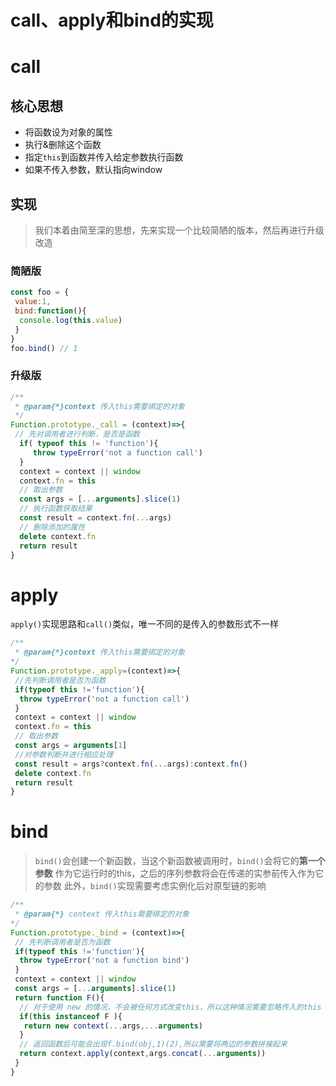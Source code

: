 # call、apply和bind的实现

# call

## 核心思想
* 将函数设为对象的属性
* 执行&删除这个函数
* 指定`this`到函数并传入给定参数执行函数
* 如果不传入参数，默认指向window

## 实现
>我们本着由简至深的思想，先来实现一个比较简陋的版本，然后再进行升级改造

### 简陋版
```js
const foo = {
 value:1,
 bind:function(){
  console.log(this.value)
 }
}
foo.bind() // 1
```
### 升级版
```js
/**
 * @param{*}context 传入this需要绑定的对象
 */
Function.prototype._call = (context)=>{
 // 先对调用者进行判断，是否是函数
  if( typeof this != 'function'){
     throw typeError('not a function call')
  }
  context = context || window
  context.fn = this
  // 取出参数
  const args = [...arguments].slice(1)
  // 执行函数获取结果
  const result = context.fn(...args)
  // 删除添加的属性
  delete context.fn
  return result
}
```
# apply
`apply()`实现思路和`call()`类似，唯一不同的是传入的参数形式不一样
```js
/**
 * @param{*}context 传入this需要绑定的对象
*/
Function.prototype._apply=(context)=>{
 //先判断调用者是否为函数
 if(typeof this !='function'){
  throw typeError('not a function call')
 }
 context = context || window
 context.fn = this
 // 取出参数
 const args = arguments[1]
 //对参数判断并进行相应处理
 const result = args?context.fn(...args):context.fn()
 delete context.fn
 return result 
}
```
# bind
> `bind()`会创建一个新函数，当这个新函数被调用时，`bind()`会将它的**第一个参数** 作为它运行时的this，之后的序列参数将会在传递的实参前传入作为它的参数
此外，`bind()`实现需要考虑实例化后对原型链的影响
```js
/**
 * @param{*} context 传入this需要绑定的对象
*/
Function.prototype._bind = (context)=>{
 // 先判断调用者是否为函数
 if(typeof this !='function'){
  throw typeError('not a function bind')
 } 
 context = context || window
 const args = [...arguments].slice(1)
 return function F(){
  // 对于使用 new 的情况，不会被任何方式改变this，所以这种情况需要忽略传入的this
  if(this instanceof F ){
   return new context(...args,...arguments)
  }
  // 返回函数后可能会出现f.bind(obj,1)(2),所以需要将两边的参数拼接起来
  return context.apply(context,args.concat(...arguments))
 }
}
```